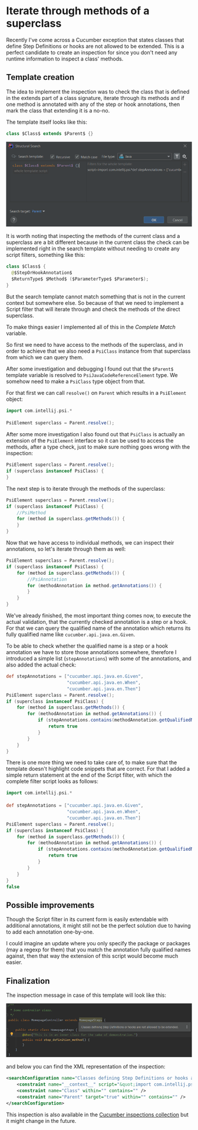# Iterate through methods of a superclass

Recently I've come across a Cucumber exception that states classes that define Step Definitions or hooks are not allowed to be
extended. This is a perfect candidate to create an inspection for since you don't need any runtime information to inspect
a class' methods.

## Template creation

The idea to implement the inspection was to check the class that is defined in the extends part of a class signature,
iterate through its methods and if one method is annotated with any of the step or hook annotations, then mark
the class that extending it is a no-no. 

The template itself looks like this:

```java
class $Class$ extends $Parent$ {}
```

![editor](images/38-Iterate-through-methods-of-superclass_Editor.PNG)

It is worth noting that inspecting the methods of the current class and a superclass are a bit different because in the current
class the check can be implemented right in the search template without needing to create any script filters, something like
this:

```java
class $Class$ { 
  @$StepOrHookAnnotation$
  $ReturnType$ $Method$ ($ParameterType$ $Parameter$);
}
```

But the search template cannot match something that is not in the current context but somewhere else. So because of that
we need to implement a Script filter that will iterate through and check the methods of the direct superclass.

To make things easier I implemented all of this in the *Complete Match* variable.

So first we need to have access to the methods of the superclass, and in order to achieve that we also need a `PsiClass`
instance from that superclass from which we can query them.

After some investigation and debugging I found out that the `$Parent$` template variable
is resolved to `PsiJavaCodeReferenceElement` type. We somehow need to make a `PsiClass` type object from that.

For that first we can call `resolve()` on `Parent` which results in a `PsiElement` object:

```groovy
import com.intellij.psi.*

PsiElement superclass = Parent.resolve();
```

After some more investigation I also found out that `PsiClass` is actually an extension of the `PsiElement` interface so it
can be used to access the methods, after a type check, just to make sure nothing goes wrong with the inspection:

```groovy
PsiElement superclass = Parent.resolve();
if (superclass instanceof PsiClass) {
}
```

The next step is to iterate through the methods of the superclass:

```groovy
PsiElement superclass = Parent.resolve();
if (superclass instanceof PsiClass) {
    //PsiMethod
	for (method in superclass.getMethods()) {
	}
}
```

Now that we have access to individual methods, we can inspect their annotations, so let's iterate through them as well:

```groovy
PsiElement superclass = Parent.resolve();
if (superclass instanceof PsiClass) {
	for (method in superclass.getMethods()) {
        //PsiAnnotation
		for (methodAnnotation in method.getAnnotations()) {
		}
	}
}
```

We've already finished, the most important thing comes now, to execute the actual validation, that the currently checked annotation
is a step or a hook. For that we can query the qualified name of the annotation which returns its fully qualified name
like `cucumber.api.java.en.Given`.

To be able to check whether the qualified name is a step or a hook annotation we have to store those annotations somewhere,
therefore I introduced a simple list (`stepAnnotations`) with some of the annotations, and also added the actual check:

```groovy
def stepAnnotations = ["cucumber.api.java.en.Given",
                       "cucumber.api.java.en.When",
                       "cucumber.api.java.en.Then"]
PsiElement superclass = Parent.resolve();
if (superclass instanceof PsiClass) {
    for (method in superclass.getMethods()) {
        for (methodAnnotation in method.getAnnotations()) {
            if (stepAnnotations.contains(methodAnnotation.getQualifiedName())) {
				return true
			}
		}
	}
}
```

There is one more thing we need to take care of, to make sure that the template doesn't highlight code snippets that are
correct. For that I added a simple return statement at the end of the Script filter, with which the complete filter script
looks as follows:

```groovy
import com.intellij.psi.*

def stepAnnotations = ["cucumber.api.java.en.Given",
                       "cucumber.api.java.en.When",
                       "cucumber.api.java.en.Then"]
PsiElement superclass = Parent.resolve();
if (superclass instanceof PsiClass) {
    for (method in superclass.getMethods()) {
        for (methodAnnotation in method.getAnnotations()) {
			if (stepAnnotations.contains(methodAnnotation.getQualifiedName())) {
				return true
			}
		}
	}
}
false
```

## Possible improvements

Though the Script filter in its current form is easily extendable with additional annotations, it might still not be the
perfect solution due to having to add each annotation one-by-one.

I could imagine an update where you only specify the package or packages (may a regexp for them) that you match the
annotation fully qualified names against, then that way the extension of this script would become much easier.  

## Finalization

The inspection message in case of this template will look like this:

![highlight](images/38-Iterate-through-methods-of-superclass_Highlight.PNG)

and below you can find the XML representation of the inspection:

```xml
<searchConfiguration name="Classes defining Step Definitions or hooks are not allowed to be extended." text="class $Class$ extends $Parent$ {}" recursive="true" type="JAVA" pattern_context="default" case_sensitive="true">
    <constraint name="__context__" script="&quot;import com.intellij.psi.*&#10;&#10;def stepAnnotations = [&quot;cucumber.api.java.en.Given&quot;,&#10;                       &quot;cucumber.api.java.en.When&quot;,&#10;                       &quot;cucumber.api.java.en.Then&quot;]&#10;PsiElement superclass = Parent.resolve();&#10;if (superclass instanceof PsiClass) {&#10;    for (method in superclass.getMethods()) {&#10;        for (methodAnnotation in method.getAnnotations()) {&#10;            if (stepAnnotations.contains(methodAnnotation.getQualifiedName())) {&#10;                return true&#10;            }&#10;        }&#10;    }&#10;}&#10;false&quot;" within="" contains="" />
    <constraint name="Class" within="" contains="" />
    <constraint name="Parent" target="true" within="" contains="" />
</searchConfiguration>
```

This inspection is also available in the [Cucumber inspections collection](../../inspections/cucumber.md) but it might
change in the future.
